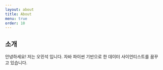 ```yaml
---
layout: about
title: About
menu: true
order: 10
---
```


## 소개

안녕하세요! 저는 오민석 입니다.
자바 파이썬 기반으로 한 데이터 사이언티스트를 꿈꾸고 있습니다.
